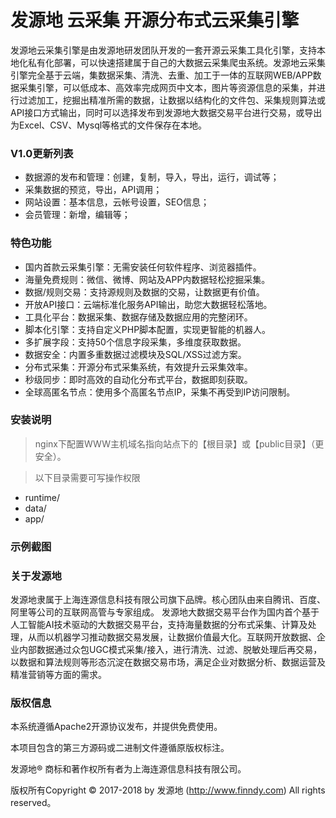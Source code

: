 # 发源地 云采集 开源分布式云采集引擎

发源地云采集引擎是由发源地研发团队开发的一套开源云采集工具化引擎，支持本地化私有化部署，可以快速搭建属于自己的大数据云采集爬虫系统。发源地云采集引擎完全基于云端，集数据采集、清洗、去重、加工于一体的互联网WEB/APP数据采集引擎，可以低成本、高效率完成网页中文本，图片等资源信息的采集，并进行过滤加工，挖掘出精准所需的数据，让数据以结构化的文件包、采集规则算法或API接口方式输出，同时可以选择发布到发源地大数据交易平台进行交易，或导出为Excel、CSV、Mysql等格式的文件保存在本地。

### V1.0更新列表
- 数据源的发布和管理：创建，复制，导入，导出，运行，调试等；
- 采集数据的预览，导出，API调用；
- 网站设置：基本信息，云帐号设置，SEO信息；
- 会员管理：新增，编辑等；

### 特色功能
- 国内首款云采集引擎：无需安装任何软件程序、浏览器插件。
- 海量免费规则：微信、微博、网站及APP内数据轻松挖掘采集。
- 数据/规则交易：支持源规则及数据的交易，让数据更有价值。
- 开放API接口：云端标准化服务API输出，助您大数据轻松落地。
- 工具化平台：数据采集、数据存储及数据应用的完整闭环。
- 脚本化引擎：支持自定义PHP脚本配置，实现更智能的机器人。
- 多扩展字段：支持50个信息字段采集，多维度获取数据。
- 数据安全：内置多重数据过滤模块及SQL/XSS过滤方案。
- 分布式采集：开源分布式采集系统，有效提升云采集效率。
- 秒级同步：即时高效的自动化分布式平台，数据即刻获取。
- 全球高匿名节点：使用多个高匿名节点IP，采集不再受到IP访问限制。

### 安装说明

>nginx下配置WWW主机域名指向站点下的【根目录】或【public目录】（更安全）。

>以下目录需要可写操作权限
- runtime/
- data/
- app/

### 示例截图


### 关于发源地

发源地隶属于上海连源信息科技有限公司旗下品牌。核心团队由来自腾讯、百度、阿里等公司的互联网高管与专家组成。
发源地大数据交易平台作为国内首个基于人工智能AI技术驱动的大数据交易平台，支持海量数据的分布式采集、计算及处理，从而以机器学习推动数据交易发展，让数据价值最大化。互联网开放数据、企业内部数据通过众包UGC模式采集/接入，进行清洗、过滤、脱敏处理后再交易，以数据和算法规则等形态沉淀在数据交易市场，满足企业对数据分析、数据运营及精准营销等方面的需求。

### 版权信息

本系统遵循Apache2开源协议发布，并提供免费使用。

本项目包含的第三方源码或二进制文件遵循原版权标注。

发源地® 商标和著作权所有者为上海连源信息科技有限公司。

版权所有Copyright © 2017-2018 by 发源地 (http://www.finndy.com) All rights reserved。


